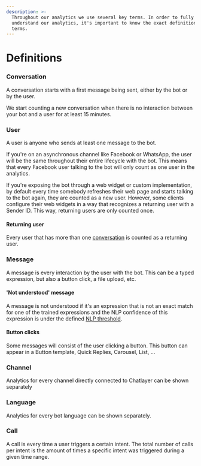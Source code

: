 ```yaml
---
description: >-
  Throughout our analytics we use several key terms. In order to fully
  understand our analytics, it's important to know the exact definition of these
  terms.
---
```


# Definitions

### Conversation

A conversation starts with a first message being sent, either by the bot or by the user. ​

We start counting a new conversation when there is no interaction between your bot and a user for at least 15 minutes.​

### User

A user is anyone who sends at least one message to the bot. 

If you're on an asynchronous channel like Facebook or WhatsApp, the user will be the same throughout their entire lifecycle with the bot. This means that every Facebook user talking to the bot will only count as one user in the analytics.

If you're exposing the bot through a web widget or custom implementation, by default every time somebody refreshes their web page and starts talking to the bot again, they are counted as a new user. However, some clients configure their web widgets in a way that recognizes a returning user with a Sender ID. This way, returning users are only counted once.

#### Returning user

Every user that has more than one [conversation](./#conversation) is counted as a returning user.

### Message

A message is every interaction by the user with the bot. This can be a typed expression, but also a button click, a file upload, etc.

#### 'Not understood' message

A message is not understood if it's an expression that is not an exact match for one of the trained expressions and the NLP confidence of this expression is under the defined [NLP threshold](../../understanding-users/natural-language-processing-nlp/settings.md).

#### Button clicks

Some messages will consist of the user clicking a button. This button can appear in a Button template, Quick Replies, Carousel, List, ...

### Channel

Analytics for every channel directly connected to Chatlayer can be shown separately

### Language

Analytics for every bot language can be shown separately.

### Call

A call is every time a user triggers a certain intent. The total number of calls per intent is the amount of times a specific intent was triggered during a given time range.



